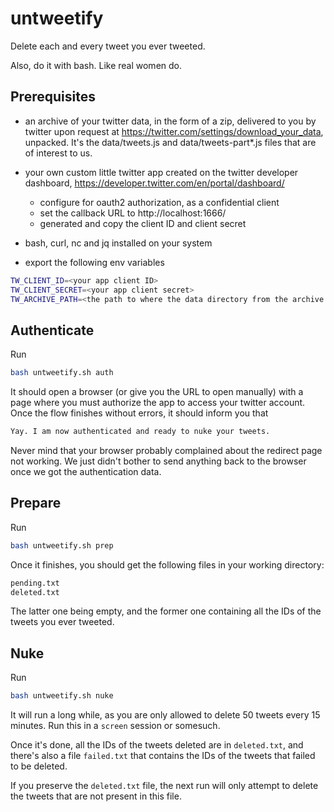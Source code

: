 # untweetify

Delete each and every tweet you ever tweeted.

Also, do it with bash. Like real women do.

## Prerequisites

- an archive of your twitter data, in the form of a zip, delivered to you by twitter upon request at <https://twitter.com/settings/download_your_data>, unpacked. It's the data/tweets.js and data/tweets-part*.js files that are of interest to us.

- your own custom little twitter app created on the twitter developer dashboard, <https://developer.twitter.com/en/portal/dashboard/>
  - configure for oauth2 authorization, as a confidential client
  - set the callback URL to http://localhost:1666/
  - generated and copy the client ID and client secret

- bash, curl, nc and jq installed on your system

- export the following env variables

```sh
TW_CLIENT_ID=<your app client ID>
TW_CLIENT_SECRET=<your app client secret>
TW_ARCHIVE_PATH=<the path to where the data directory from the archive resides>
```

## Authenticate

Run

```sh
bash untweetify.sh auth
```

It should open a browser (or give you the URL to open manually) with a page where you must authorize the app to access your twitter account. Once the flow finishes without errors, it should inform you that

```txt
Yay. I am now authenticated and ready to nuke your tweets.
```

Never mind that your browser probably complained about the redirect page not working. We just didn't bother to send anything back to the browser once we got the authentication data.

## Prepare

Run

```sh
bash untweetify.sh prep
```

Once it finishes, you should get the following files in your working directory:

```txt
pending.txt
deleted.txt
```

The latter one being empty, and the former one containing all the IDs of the tweets you ever tweeted.

## Nuke

Run

```sh
bash untweetify.sh nuke
```

It will run a long while, as you are only allowed to delete 50 tweets every 15 minutes. Run this in a `screen` session or somesuch.

Once it's done, all the IDs of the tweets deleted are in `deleted.txt`, and there's also a file `failed.txt` that contains the IDs of the tweets that failed to be deleted.

If you preserve the `deleted.txt` file, the next run will only attempt to delete the tweets that are not present in this file.

